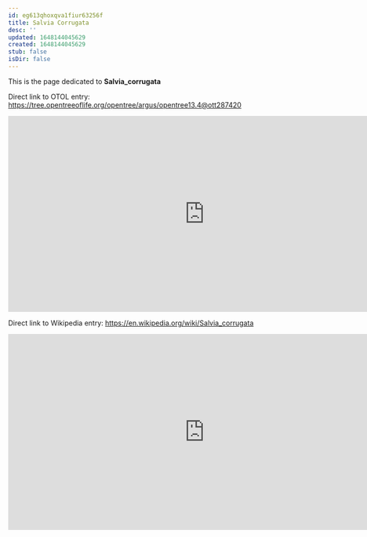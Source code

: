 ```yaml
---
id: eg613qhoxqva1fiur63256f
title: Salvia Corrugata
desc: ''
updated: 1648144045629
created: 1648144045629
stub: false
isDir: false
---
```

This is the page dedicated to **Salvia_corrugata**


Direct link to OTOL entry: https://tree.opentreeoflife.org/opentree/argus/opentree13.4@ott287420



<html>
    <body>
    <iframe src="https://tree.opentreeoflife.org/opentree/argus/opentree13.4@ott287420"
    width="800" height="400" frameborder="0" allowfullscreen> </iframe>
    </body>
</html>
    


Direct link to Wikipedia entry: https://en.wikipedia.org/wiki/Salvia_corrugata



<html>
    <body>
    <iframe src="https://en.wikipedia.org/wiki/Salvia_corrugata"
    width="800" height="400" frameborder="0" allowfullscreen> </iframe>
    </body>
</html>
    
